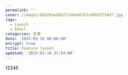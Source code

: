 ```yaml
---
permalink: ''
cover: /images/08d28aeb6b27cb60a02b7c80b52f58df.jpg
tags:
  - Launch
  - Email
categories: 杂类
date: '2025-03-19 00:00:00'
encrypt: true
title: Feature launch
updated: '2025-03-19 21:54:00'
---
```


12345

